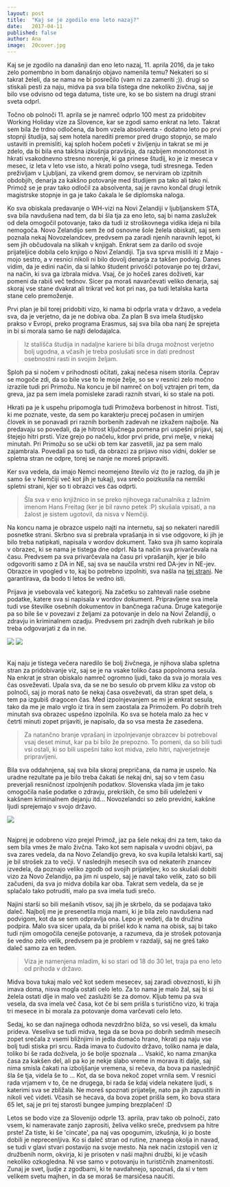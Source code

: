 ```yaml
---
layout: post
title:  "Kaj se je zgodilo eno leto nazaj?"
date:   2017-04-11
published: false
author: Ana
image:  20cover.jpg
---
```


<p class="intro"><span class="dropcap">K</span>aj se je zgodilo na današnji dan eno leto nazaj, 11. aprila 2016, da je tako zelo pomembno in bom današnjo objavo namenila temu? Nekateri so si takrat želeli, da se nama ne bi posrečilo (vam ni za zameriti ;)). drugi so stiskali pesti za naju, midva pa sva bila tistega dne nekoliko živčna, saj je bilo vse odvisno od tega datuma, tiste ure, ko se bo sistem na drugi strani sveta odprl.</p>

Točno ob polnoči 11. aprila se je namreč odprlo 100 mest za pridobitev Working Holiday vize za Slovence, kar se zgodi samo enkrat na leto. Takrat sem bila že trdno odločena, da bom vzela absolventa - dodatno leto po prvi stopnji študija, saj sem hotela narediti premor pred drugo stopnjo, se malo ustaviti in premisliti, kaj sploh hočem početi v življenju in takrat se mi je zdelo, da bi bila ena takšna izkušnja pravšnja, da razbijem monotonost in hkrati vsakodnevno stresno norenje, ki ga prinese študij, ko je iz meseca v mesec, iz leta v leto vse isto, a hkrati polno vsega, tudi stresnega. Teden preživljam v Ljubljani, za vikend grem domov, se nerviram ob izpitnih obdobjih, denarja za kakšno potovanje med študijem pa tako ali tako ni. Primož se je prav tako odločil za absolventa, saj je ravno končal drugi letnik magistrske stopnje in ga je tako čakala le še diplomska naloga.

Ko sva obiskala predavanje o WH-vizi na Novi Zelandiji v ljubljanskem STA, sva bila navdušena nad tem, da bi šla tja za eno leto, saj bi nama zaslužek od dela omogočil potovanje, tako da tudi iz stroškovnega vidika ideja ni bila nemogoča. Novo Zelandijo sem že od osnovne šole želela obiskati, saj sem poznala nekaj Novozelandcev, predvsem pa zaradi njenih naravnih lepot, ki sem jih občudovala na slikah v knjigah. Enkrat sem za darilo od svoje prijateljice dobila celo knjigo o Novi Zelandiji. Tja sva sprva mislili iti z Majo - mojo sestro, a v resnici nikoli ni bilo dovolj denarja za takšen podvig. Danes vidim, da je edini način, da si lahko študent privošči potovanje po tej državi, na način, ki sva ga izbrala midva. Vsaj, če jo hočeš zares doživeti, kar pomeni da rabiš več tednov. Sicer pa moraš navarčevati veliko denarja, saj skoraj vse stane dvakrat ali trikrat več kot pri nas, pa tudi letalska karta stane celo premoženje.

Prvi plan je bil torej pridobiti vizo, ki nama bi odprla vrata v državo, a vedela sva, da je verjetno, da je ne dobiva oba. Za plan B sva imela študijsko prakso v Evropi, preko programa Erasmus, saj sva bila oba nanj že sprejeta in bi si morala samo še najti delodajalca. 

<blockquote>Iz stališča študija in nadaljne kariere bi bila druga možnost verjetno bolj ugodna, a včasih je treba poslušati srce in dati prednost osebnostni rasti in svojim željam.</blockquote>

Sploh pa si nočem v prihodnosti očitati, zakaj nečesa nisem storila. Čeprav se mogoče zdi, da so bile vse to le moje želje, so se v resnici zelo močno izrazile tudi pri Primožu. Na koncu je bil namreč on bolj vztrajen pri tem, da greva, jaz pa sem imela pomisleke zaradi raznih stvari, ki so stale na poti.

Hkrati pa je k uspehu pripomogla tudi Primoževa borbenost in hitrost. Tisti, ki me poznate, veste, da sem po karakterju precej počasen in umirjen človek in se ponavadi pri raznih borbenih zadevah ne izkažem najbolje. Na predavaju so povedali, da je hitrost ključnega pomena pri uspešni prijavi, saj štejejo hitri prsti. Vize grejo po načelu, kdor prvi pride, prvi melje, v nekaj minutah. Pri Primožu so se učki ob tem kar zasvetili, jaz pa sem malo zajambrala. Povedali pa so tudi, da obrazci za prijavo niso vidni, dokler se spletna stran ne odpre, torej se nanje ne moreš pripraviti. 

Ker sva vedela, da imajo Nemci neomejeno število viz (to je razlog, da jih je samo še v Nemčiji več kot jih je tukaj), sva srečo poizkusila na nemški spletni strani, kjer so ti obrazci ves čas odprti. 

<blockquote>Šla sva v eno knjižnico in se preko njihovega računalnika z lažnim imenom Hans Freitag (ker je bil ravno petek :P) skušala vpisati, a na žalost je sistem ugotovil, da nisva v Nemčiji.</blockquote>

Na koncu nama je obrazce uspelo najti na internetu, saj so nekateri naredili posnetke strani. Skrbno sva si prebrala vprašanja in si vse odgovore, ki jih je bilo treba natipkati, napisala v wordov dokument. Tako sva jih samo kopirala v obrazec, ki se nama je tistega dne odprl. Na ta način sva privarčevala na času. Predvsem pa sva privarčevala na času pri vprašanjih, kjer je bilo odgovoriti samo z DA in NE, saj sva se naučila vrstni red DA-jev in NE-jev. Obrazce in vpogled v to, kaj bo potrebno izpolniti, sva našla na <a href="https://www.facebook.com/notes/new-zealand-working-holidays-4-malaysian/english-versionprocedure-of-apply-new-zealand-working-holiday-online/114858671863318/" target="_blank">tej strani</a>. Ne garantirava, da bodo ti letos še vedno isti.

Prijava je vsebovala več kategorij. Na začetku so zahtevali naše osebne podatke, katere sva si napisala v wordov dokument. Pripravljene sva imela tudi vse številke osebnih dokumentov in bančnega računa. Druge kategorije pa so bile še v povezavi z željami za potovanje in delo na Novi Zelandiji, o zdravju in kriminalnem ozadju. Predvsem pri zadnjih dveh rubrikah je bilo treba odgovarjati z da in ne. 

<div class="photoset-grid" data-layout="2">
    <img src="/assets/images/20visa/02.jpg" data-title="Vse dokumente sva imele pripravljene v primeru, da bi potrebovala še kakšen podatek." data-lightbox="gr1">
    <img src="/assets/images/20visa/03.jpg" data-title="" data-lightbox="gr1">
</div><br/>

Kaj naju je tistega večera naredilo še bolj živčnega, je njihova slaba spletna stran za pridobivanje viz, saj se je na vsake toliko časa popolnoma sesula. Na enkrat je stran obiskalo namreč ogromno ljudi, tako da sva jo morala ves čas osveževati. Upala sva, da se ne bo sesulo ob prvem kliku za vstop ob polnoči, saj jo moraš nato še nekaj časa osveževati, da stran spet dela, s tem pa izgubiš dragocen čas. Med izpolnjevanjem se mi je enkrat sesula, tako da me je malo vrglo iz tira in sem zaostala za Primožem. Po dobrih treh minutah sva obrazec uspešno izpolnila. Ko sva se hotela malo za hec v četrti minuti zopet prijaviti, je napisalo, da so vsa mesta že zasedena. 

<blockquote>Za natančno branje vprašanj in izpolnjevanje obrazcev bi potreboval vsaj deset minut, kar pa bi bilo že prepozno. To pomeni, da so bili tudi vsi ostali, ki so bili uspešni tako kot midva, zelo hitri, najverjetneje pripravljeni.</blockquote> 

Bila sva oddahnjena, saj sva bila skoraj prepričana, da nama je uspelo. Na uradne rezultate pa je bilo treba čakati še nekaj dni, saj so v tem času preverjali resničnost izpolnjenih podatkov. Slovenska vlada jim je tako omogočila naše podatke o zdravju, prekrških, če smo bili udeleženi v kakšnem kriminalnem dejanju itd... Novozelandci so zelo previdni, kakšne ljudi sprejemajo v svojo državo.

<div class="photoset-grid" data-layout="1">
    <img src="/assets/images/20visa/01.jpg" data-title="Potrditev, da sva se uspešno med prvimi 100 Slovenci prijavila za viso." data-lightbox="gr1">
</div><br/>

Najprej je odobreno vizo prejel Primož, jaz pa šele nekaj dni za tem, tako da sem bila vmes že malo živčna. Tako kot sem napisala v uvodni objavi, pa sva zares vedela, da na Novo Zelandijo greva, ko sva kupila letalski karti, saj je bil strošek za to večji. V naslednjih mesecih sva od nekaterih znancev izvedela, da poznajo veliko zgodb od svojih prijateljev, ko so skušali dobiti vizo za Novo Zelandijo, pa jim ni uspelo, saj je naval tako velik, zato so bili začudeni, da sva jo midva dobila kar oba. Takrat sem vedela, da se je splačalo tako potruditi, malo pa sva imela tudi srečo.

Najini starši so bili mešanih vtisov, saj jih je skrbelo, da se podajava tako daleč. Najbolj me je presenetila moja mami, ki je bila zelo navdušena nad podvigom, kot da se sem odpravlja ona. Lepo je vedeti, da te družina podpira. Malo sva sicer upala, da bi prišel kdo k nama na obisk, saj bi tako tudi njim omogočila cenejše potovanje, a razumeva, da je strošek potovanja še vedno zelo velik, predvsem pa je problem v razdalji, saj ne greš tako daleč samo za en teden. 

<blockquote>Viza je namenjena mladim, ki so stari od 18 do 30 let, traja pa eno leto od prihoda v državo. 
</blockquote>

Midva bova tukaj malo več kot sedem mesecev, saj zaradi obveznosti, ki jih imava doma, nisva mogla ostati celo leto. Za to nama je malo žal, saj bi si želela ostati dlje in malo več zaslužiti še za domov. Kljub temu pa sva vesela, da sva imela več časa, kot če bi sem prišla s turistično vizo, ki traja tri mesece in bi morala za potovanje doma varčevati celo leto.

Sedaj, ko se dan najinega odhoda nevzdržno bliža, so vsi veseli, da kmalu prideva. Veseliva se tudi midva, tega da se bova po dobrih sedmih mesecih zopet srečala z vsemi bližnjimi in jedla domačo hrano, hkrati pa naju vse bolj tudi stiska pri srcu. Rada imava to čudovito državo, toliko nama je dala, toliko bi še rada doživela, jo še bolje spoznala ... Vsakič, ko nama zmanjka časa za kakšen del, ali pa ko je nekje slabo vreme in morava iti dalje, saj nima smisla čakati na izboljšanje vremena, si rečeva, da bova pa naslednjič šla še tja, videla še to ... Kot, da se bova nekoč zopet vrnila sem. V resnici rada vrjamem v to, če ne drugega, bi rada še kdaj videla nekatere ljudi, s katerimi sva se zbližala. Ne moreš spoznati prijatelje, nato pa jih zapustiti in nikoli več videti. Včasih se hecava, da bova zopet prišla sem, ko bova stara 65 let, saj je pri tej starosti bungee jumping brezplačen! :D

Letos se bodo vize za Slovenijo odprle 13. aprila, prav tako ob polnoči, zato vsem, ki nameravate zanjo zaprositi, želiva veliko sreče, predvsem pa hitre prste! Za tiste, ki še 'cincate', pa naj vas opogumim, izkušnja, ki jo boste dobili je neprecenljiva. Ko si daleč stran od rutine, znanega okolja in navad, se tudi v glavi stvari postavijo na svoje mesto. Na nek način izstopiš ven iz družbenih norm, okvirja, ki je prisoten v naši majhni družbi, ki je včasih nekoliko ozkogledna. Ni vse samo v potovanju in turističnih znamenitosti. Zunaj je svet, ljudje z zgodbami, ki te navdahnejo, spoznaš, da si v tem velikem svetu majhen, in da se moraš še marsičesa naučiti.

 
